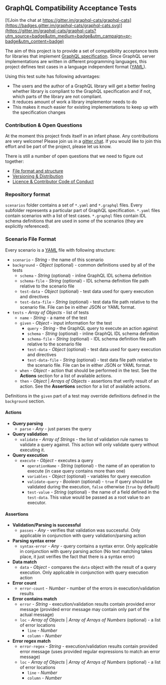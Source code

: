 ## GraphQL Compatibility Acceptance Tests

[![Join the chat at https://gitter.im/graphql-cats/graphql-cats](https://badges.gitter.im/graphql-cats/graphql-cats.svg)](https://gitter.im/graphql-cats/graphql-cats?utm_source=badge&utm_medium=badge&utm_campaign=pr-badge&utm_content=badge)

The aim of this project is to provide a set of compatibility acceptance tests for libraries 
that implement [GraphQL specification](https://github.com/facebook/graphql). Since GraphQL 
server implementations are written in different programming languages, this project defines test cases in a 
language independent format ([YAML](http://yaml.org)).

Using this test suite has following advantages:

* The users and the author of a GraphQL library will get a better feeling whether library is compliant to the GraphQL 
  specification and if not, which parts of the library are not compliant.
* It reduces amount of work a library implementor needs to do
* This makes it much easier for existing implementations to keep up with the specification changes 

### Contribution & Open Questions

At the moment this project finds itself in an infant phase. Any contributions are very welcome! Please join us in 
a [gitter chat](https://gitter.im/graphql-cats/graphql-cats). If you would like to 
join this effort and be part of the project, please let us know.

There is still a number of open questions that we need to figure out together:

* [File format and structure](https://github.com/graphql-cats/graphql-cats/issues/3)
* [Versioning & Distribution](https://github.com/graphql-cats/graphql-cats/issues/4)
* [Licence & Contributor Code of Conduct](https://github.com/graphql-cats/graphql-cats/issues/2)

### Repository format

`scenarios` folder contains a set of `*.yaml` and `*.graphql` files. Every subfolder represents a particular part of GraphQL specification. 
`*.yaml` files contain scenarios with a list of test cases. `*.graphql` files contain IDL schema definitions that are used in some of the 
scenarios (they are explicitly referenced). 

### Scenario File Format

Every scenario is a [YAML](http://yaml.org) file with following structure: 

* `scenario` - _String_ - the name of this scenario
* `background` - _Object_ (optional) - common definitions used by all of the tests
  * `schema` - _String_ (optional) - inline GraphQL IDL schema definition
  * `schema-file` - _String_ (optional) - IDL schema definition file path relative to the scenario file 
  * `test-data` - _Object_ (optional) - test data used for query execution and directives 
  * `test-data-file` - _String_ (optional) - test data file path relative to the scenario file. File can be in either JSON or YAML format.   
* `tests` - _Array of Objects_ - list of tests
  * `name` - _String_ - a name of the test
  * `given` - _Object_ - input information for the test
    * `query` - _String_ - the GraphQL query to execute an action against
    * `schema` - _String_ (optional) - inline GraphQL IDL schema definition
    * `schema-file` - _String_ (optional) - IDL schema definition file path relative to the scenario file
    * `test-data` - _Object_ (optional) - test data used for query execution and directives
    * `test-data-file` - _String_ (optional) - test data file path relative to the scenario file. File can be in either JSON or YAML format.
  * `when` - _Object_ - action that should be performed in the test. See the **Actions** section for a list of available actions.
  * `then` - _Object_ | _Arrays of Objects_ - assertions that verify result of an action. See the **Assertions** section for a list of available actions.

Definitions in the `given` part of a test may override definitions defined in the `background` section.
    
#### Actions

* **Query parsing**
  * `parse` - _Any_ - just parses the query 
* **Query validation**
  * `validate` - _Array of Strings_ - the list of validation rule names to validate a query against. This action will only validate query without executing it. 
* **Query execution**
  * `execute` - _Object_ - executes a query
    * `operationName` - _String_ (optional) - the name of an operation to execute (in case query contains more than one)
    * `variables` - _Object_ (optional) - variables for query execution
    * `validate-query` - _Boolean_ (optional) - `true` if query should be validated during the execution, `false` otherwise (`true` by default) 
    * `test-value` - _String_ (optional) - the name of a field defined in the `test-data`. This value would be passed as a root value to an executor.  
    
#### Assertions

* **Validation/Parsing is successful**
  * `passes` - _Any_ - verifies that validation was successful. Only applicable in conjunction with query validation/parsing action  
* **Parsing syntax error**
  * `syntax-error` - _Any_ -  query contains a syntax error. Only applicable in conjunction with query parsing action (No text matching takes place, it just verifies the fact that there is a syntax error)  
* **Data match**
  * `data` - _Object_ - compares the `data` object with the result of a query execution. Only applicable in conjunction with query execution action   
* **Error count**
  * `error-count` - _Number_ - number of the errors in execution/validation results  
* **Error contains match**
  * `error` - _String_ - execution/validation results contain provided error message (provided error message may contain only part of the actual message)  
  * `loc` - _Array of Objects_ | _Array of Arrays of Numbers_ (optional) - a list of error locations
    * `line` - _Number_ 
    * `column` - _Number_ 
* **Error regex match**
  * `error-regex` - _String_ - execution/validation results contain provided error message (uses provided regular expressions to match an error message)  
  * `loc` - _Array of Objects_ | _Array of Arrays of Numbers_ (optional) - a list of error locations
    * `line` - _Number_ 
    * `column` - _Number_ 